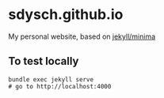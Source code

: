 # sdysch.github.io
My personal website, based on [jekyll/minima](https://github.com/jekyll/minima)

## To test locally
```
bundle exec jekyll serve
# go to http://localhost:4000
```
